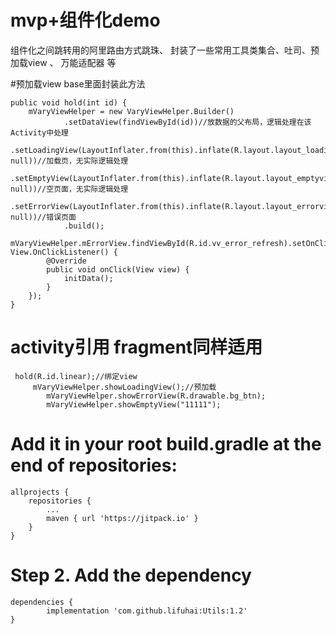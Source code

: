# mvp+组件化demo
组件化之间跳转用的阿里路由方式跳珠、
封装了一些常用工具类集合、吐司、预加载view 、 万能适配器 等

#预加载view   base里面封装此方法

    public void hold(int id) {
        mVaryViewHelper = new VaryViewHelper.Builder()
                .setDataView(findViewById(id))//放数据的父布局，逻辑处理在该Activity中处理
                .setLoadingView(LayoutInflater.from(this).inflate(R.layout.layout_loadingview, null))//加载页，无实际逻辑处理
                .setEmptyView(LayoutInflater.from(this).inflate(R.layout.layout_emptyview, null))//空页面，无实际逻辑处理
                .setErrorView(LayoutInflater.from(this).inflate(R.layout.layout_errorview, null))//错误页面
                .build();
        mVaryViewHelper.mErrorView.findViewById(R.id.vv_error_refresh).setOnClickListener(new View.OnClickListener() {
            @Override
            public void onClick(View view) {
                initData();
            }
        });
    }

# activity引用   fragment同样适用
     hold(R.id.linear);//绑定view
         mVaryViewHelper.showLoadingView();//预加载
            mVaryViewHelper.showErrorView(R.drawable.bg_btn);
            mVaryViewHelper.showEmptyView("11111");



# Add it in your root build.gradle at the end of repositories:

	allprojects {
		repositories {
			...
			maven { url 'https://jitpack.io' }
		}
	}
# Step 2. Add the dependency

	dependencies {
	        implementation 'com.github.lifuhai:Utils:1.2'
	}
